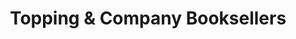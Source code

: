 ---
title: "Topping & Company Booksellers"
url: /edinburgh/topping-und-company-booksellers/
shop: Bücher
---